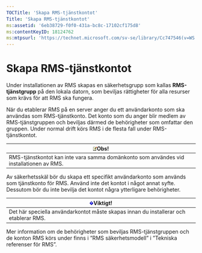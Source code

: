 ```yaml
---
TOCTitle: 'Skapa RMS-tjänstkontot'
Title: 'Skapa RMS-tjänstkontot'
ms:assetid: '6eb38729-f0f0-431a-bc8c-17102cf175d8'
ms:contentKeyID: 18124762
ms:mtpsurl: 'https://technet.microsoft.com/sv-se/library/Cc747546(v=WS.10)'
---
```


Skapa RMS-tjänstkontot
======================

Under installationen av RMS skapas en säkerhetsgrupp som kallas **RMS-tjänstgrupp** på den lokala datorn, som beviljas rättigheter för alla resurser som krävs för att RMS ska fungera.

När du etablerar RMS på en server anger du ett användarkonto som ska användas som RMS-tjänstkonto. Det konto som du anger blir medlem av RMS-tjänstgruppen och beviljas därmed de behörigheter som omfattar den gruppen. Under normal drift körs RMS i de flesta fall under RMS-tjänstkontot.

| ![](images/Cc747546.note(WS.10).gif)Obs!                   |
|-----------------------------------------------------------------------------------------|
| RMS-tjänstkontot kan inte vara samma domänkonto som användes vid installationen av RMS. |

Av säkerhetsskäl bör du skapa ett specifikt användarkonto som används som tjänstkonto för RMS. Använd inte det kontot i något annat syfte. Dessutom bör du inte bevilja det kontot några ytterligare behörigheter.

| ![](images/Cc747546.Important(WS.10).gif)Viktigt!        |
|---------------------------------------------------------------------------------------|
| Det här speciella användarkontot måste skapas innan du installerar och etablerar RMS. |

Mer information om de behörigheter som beviljas RMS-tjänstgruppen och de konton RMS körs under finns i ”RMS säkerhetsmodell” i ”Tekniska referenser för RMS”.
